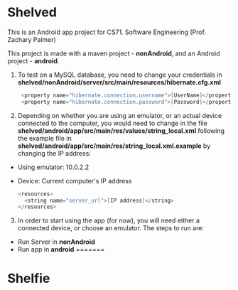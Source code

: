 
# Shelved
This is an Android app project for CS71. Software Engineering (Prof. Zachary Palmer)

This project is made with a maven project - **nonAndroid**, and an Android project - **android**.

1. To test on a MySQL database, you need to change your credentials in 
   **shelved/nonAndroid/server/src/main/resources/hibernate.cfg.xml**
   ```java
    <property name="hibernate.connection.username">[UserName]</property>
    <property name="hibernate.connection.password">[Password]</property>
   ```
2. Depending on whether you are using an emulator, or an actual device connected to the computer, you would need to change in the file 
**shelved/android/app/src/main/res/values/string_local.xml** following the example file in **shelved/android/app/src/main/res/string_local.xml.example** by changing the IP address:
* Using emulator: 10.0.2.2
* Device: Current computer's IP address

  ```java
  <resources>
    <string name="server_url">[IP address]</string>
  </resources>
  ```
3. In order to start using the app (for now), you will need either a connected device, or choose an emulator. The steps to run are:
* Run Server in **nonAndroid**
* Run app in **android**
=======
# Shelfie

